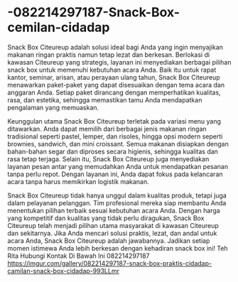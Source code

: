 # -082214297187-Snack-Box-cemilan-cidadap
Snack Box Citeureup adalah solusi ideal bagi Anda yang ingin menyajikan makanan ringan praktis namun tetap lezat dan berkesan. Berlokasi di kawasan Citeureup yang strategis, layanan ini menyediakan berbagai pilihan snack box untuk memenuhi kebutuhan acara Anda. Baik itu untuk rapat kantor, seminar, arisan, atau perayaan ulang tahun, Snack Box Citeureup menawarkan paket-paket yang dapat disesuaikan dengan tema acara dan anggaran Anda. Setiap paket dirancang dengan memperhatikan kualitas, rasa, dan estetika, sehingga memastikan tamu Anda mendapatkan pengalaman yang memuaskan.

Keunggulan utama Snack Box Citeureup terletak pada variasi menu yang ditawarkan. Anda dapat memilih dari berbagai jenis makanan ringan tradisional seperti pastel, lemper, dan risoles, hingga opsi modern seperti brownies, sandwich, dan mini croissant. Semua makanan disiapkan dengan bahan-bahan segar dan diproses secara higienis, sehingga kualitas dan rasa tetap terjaga. Selain itu, Snack Box Citeureup juga menyediakan layanan pesan antar yang memudahkan Anda untuk mendapatkan pesanan tanpa perlu repot. Dengan layanan ini, Anda dapat fokus pada kelancaran acara tanpa harus memikirkan logistik makanan.

Snack Box Citeureup tidak hanya unggul dalam kualitas produk, tetapi juga dalam pelayanan pelanggan. Tim profesional mereka siap membantu Anda menentukan pilihan terbaik sesuai kebutuhan acara Anda. Dengan harga yang kompetitif dan kualitas yang tidak perlu diragukan, Snack Box Citeureup telah menjadi pilihan utama masyarakat di kawasan Citeureup dan sekitarnya. Jika Anda mencari solusi praktis, lezat, dan andal untuk acara Anda, Snack Box Citeureup adalah jawabannya. Jadikan setiap momen istimewa Anda lebih berkesan dengan kehadiran snack box ini!
Teh Rita
Hubungi Kontak Di Bawah Ini
082214297187
https://imgur.com/gallery/082214297187-snack-box-praktis-cidadap-camilan-snack-box-cidadap-993LLmr
